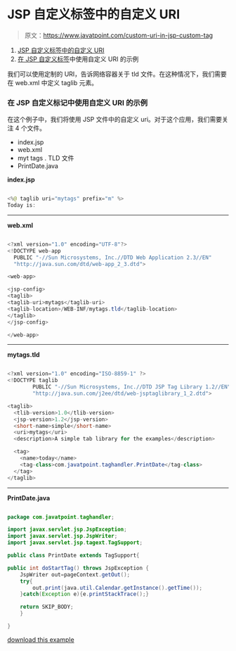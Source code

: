# JSP 自定义标签中的自定义 URI

> 原文：<https://www.javatpoint.com/custom-uri-in-jsp-custom-tag>

1.  [JSP 自定义标签中的自定义 URI](#)
2.  [在 JSP 自定义标签](#ex)中使用自定义 URI 的示例

我们可以使用定制的 URI，告诉网络容器关于 tld 文件。在这种情况下，我们需要在 web.xml 中定义 taglib 元素。

### 在 JSP 自定义标记中使用自定义 URI 的示例

在这个例子中，我们将使用 JSP 文件中的自定义 uri。对于这个应用，我们需要关注 4 个文件。

*   index.jsp
*   web.xml
*   myt tags . TLD 文件
*   PrintDate.java

**index.jsp**

```java

<%@ taglib uri="mytags" prefix="m" %>
Today is:  
```

* * *

**web.xml**

```java

<?xml version="1.0" encoding="UTF-8"?>
<!DOCTYPE web-app 
  PUBLIC "-//Sun Microsystems, Inc.//DTD Web Application 2.3//EN" 
  "http://java.sun.com/dtd/web-app_2_3.dtd"> 

<web-app>

<jsp-config>
<taglib>
<taglib-uri>mytags</taglib-uri>
<taglib-location>/WEB-INF/mytags.tld</taglib-location>
</taglib>
</jsp-config>

</web-app>

```

* * *

**mytags.tld**

```java

<?xml version="1.0" encoding="ISO-8859-1" ?>
<!DOCTYPE taglib
        PUBLIC "-//Sun Microsystems, Inc.//DTD JSP Tag Library 1.2//EN"
        "http://java.sun.com/j2ee/dtd/web-jsptaglibrary_1_2.dtd">

<taglib>
  <tlib-version>1.0</tlib-version>
  <jsp-version>1.2</jsp-version>
  <short-name>simple</short-name>
  <uri>mytags</uri>
  <description>A simple tab library for the examples</description>

  <tag>
    <name>today</name>
    <tag-class>com.javatpoint.taghandler.PrintDate</tag-class>
  </tag>
</taglib>

```

* * *

**PrintDate.java**

```java

package com.javatpoint.taghandler;

import javax.servlet.jsp.JspException;
import javax.servlet.jsp.JspWriter;
import javax.servlet.jsp.tagext.TagSupport;

public class PrintDate extends TagSupport{

public int doStartTag() throws JspException {
	JspWriter out=pageContext.getOut();
	try{
		out.print(java.util.Calendar.getInstance().getTime());
	}catch(Exception e){e.printStackTrace();}

	return SKIP_BODY;
	}

}

```

[download this example](https://static.javatpoint.com/src/jsp/customuri.zip)